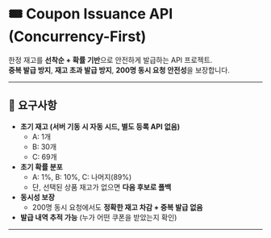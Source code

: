 # 🎟️ Coupon Issuance API (Concurrency-First)

한정 재고를 **선착순 + 확률 기반**으로 안전하게 발급하는 API 프로젝트.  
**중복 발급 방지**, **재고 초과 발급 방지**, **200명 동시 요청 안전성**을 보장합니다.

---

## 📌 요구사항

- **초기 재고 (서버 기동 시 자동 시드, 별도 등록 API 없음)**
  - A: 1개
  - B: 30개
  - C: 69개
- **초기 확률 분포**
  - A: 1%, B: 10%, C: 나머지(89%)
  - 단, 선택된 상품 재고가 없으면 **다음 후보로 폴백**
- **동시성 보장**
  - 200명 동시 요청에서도 **정확한 재고 차감 + 중복 발급 없음**
- **발급 내역 추적 가능** (누가 어떤 쿠폰을 받았는지 확인)

---
